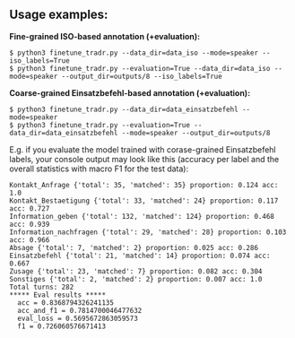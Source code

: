 ## Usage examples:

**Fine-grained ISO-based annotation (+evaluation):**
```
$ python3 finetune_tradr.py --data_dir=data_iso --mode=speaker --iso_labels=True
$ python3 finetune_tradr.py --evaluation=True --data_dir=data_iso --mode=speaker --output_dir=outputs/8 --iso_labels=True
```

**Coarse-grained Einsatzbefehl-based annotation (+evaluation):**
```
$ python3 finetune_tradr.py --data_dir=data_einsatzbefehl --mode=speaker
$ python3 finetune_tradr.py --evaluation=True --data_dir=data_einsatzbefehl --mode=speaker --output_dir=outputs/8
```

E.g. if you evaluate the model trained with corase-grained Einsatzbefehl labels, your console output may look like this (accuracy per label and the overall statistics with macro F1 for the test data):
```
Kontakt_Anfrage {'total': 35, 'matched': 35} proportion: 0.124 acc: 1.0
Kontakt_Bestaetigung {'total': 33, 'matched': 24} proportion: 0.117 acc: 0.727
Information_geben {'total': 132, 'matched': 124} proportion: 0.468 acc: 0.939
Information_nachfragen {'total': 29, 'matched': 28} proportion: 0.103 acc: 0.966
Absage {'total': 7, 'matched': 2} proportion: 0.025 acc: 0.286
Einsatzbefehl {'total': 21, 'matched': 14} proportion: 0.074 acc: 0.667
Zusage {'total': 23, 'matched': 7} proportion: 0.082 acc: 0.304
Sonstiges {'total': 2, 'matched': 2} proportion: 0.007 acc: 1.0
Total turns: 282
***** Eval results *****
  acc = 0.8368794326241135
  acc_and_f1 = 0.7814700046477632
  eval_loss = 0.5695672863059573
  f1 = 0.726060576671413
```
